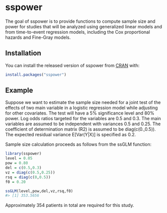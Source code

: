 
<!-- README.md is generated from README.Rmd. Please edit that file -->

# sspower

<!-- badges: start -->
<!-- badges: end -->

The goal of sspower is to provide functions to compute sample size and
power for studies that will be analyzed using generalized linear models
and from time-to-event regression models, including the Cox proportional
hazards and Fine-Gray models.

## Installation

You can install the released version of sspower from
[CRAN](https://CRAN.R-project.org) with:

``` r
install.packages("sspower")
```

## Example

Suppose we want to estimate the sample size needed for a joint test of
the effects of two main variable in a logistic regression model while
adjusting for other covariates. The test will have a 5% significance
level and 80% power. Log odds ratios targeted for the variables are 0.5
and 0.3. The main variables are assumed to be independent with variances
0.5 and 0.25. The coefficient of determination matrix (R2) is assumed to
be diag(c(0.,0.5)). The expected residual variance E\[Var(Y\|X)\] is
specified as 0.2.

Sample size calculation proceeds as follows from the ssGLM function:

``` r
library(sspower)
level = 0.05
pow = 0.80
del = c(0.5,0.3)
vz = diag(c(0.5,0.25))
rsq = diag(c(0,0.5))
f0 = 0.20

ssGLM(level,pow,del,vz,rsq,f0)
#> [1] 353.5656
```

Approximately 354 patients in total are required for this study.
